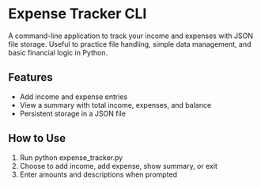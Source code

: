 # Expense Tracker CLI

A command-line application to track your income and expenses with JSON file storage. Useful to practice file handling, simple data management, and basic financial logic in Python.

## Features
- Add income and expense entries
- View a summary with total income, expenses, and balance
- Persistent storage in a JSON file

## How to Use
1. Run python expense_tracker.py
2. Choose to add income, add expense, show summary, or exit
3. Enter amounts and descriptions when prompted
